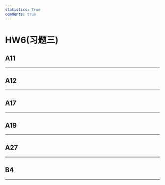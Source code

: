 ```yaml
---
statistics: True
comments: true
---
```


# HW6(习题三)

## A11


---

## A12



---

## A17



---

## A19



---

## A27



---

## B4



---